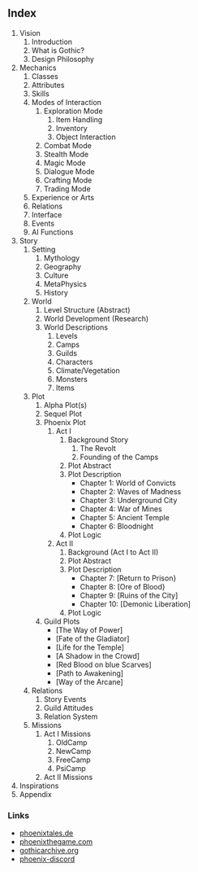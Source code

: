 ## Index

1. Vision
	1. Introduction
	2. What is Gothic?
	3. Design Philosophy
2. Mechanics
	1. Classes
	2. Attributes
	3. Skills
	4. Modes of Interaction 
		1. Exploration Mode
			1. Item Handling
			2. Inventory
			3. Object Interaction
		2. Combat Mode
		3. Stealth Mode
		4. Magic Mode
		5. Dialogue Mode
		6. Crafting Mode
		7. Trading Mode
	5. Experience or Arts
	6. Relations
	7. Interface
	8. Events
	9. AI Functions
3. Story
	1. Setting
		1. Mythology
		2. Geography
		3. Culture
		4. MetaPhysics
		5. History
	2. World
		1. Level Structure (Abstract)
		2. World Development (Research)
		3. World Descriptions
			1. Levels
			2. Camps
			3. Guilds
			4. Characters
			5. Climate/Vegetation
			6. Monsters
			7. Items
	3. Plot
		1. Alpha Plot(s)
		2. Sequel Plot
		3. Phoenix Plot 
			1. Act I
				1. Background Story
					1. The Revolt
					2. Founding of the Camps
				2. Plot Abstract
				3. Plot Description
					* Chapter 1: World of Convicts
					* Chapter 2: Waves of Madness
					* Chapter 3: Underground City
					* Chapter 4: War of Mines
					* Chapter 5: Ancient Temple
					* Chapter 6: Bloodnight
				4. Plot Logic
			2. Act II
				1. Background (Act I to Act II)
				2. Plot Abstract
				3. Plot Description
					* Chapter 7: [Return to Prison}
					* Chapter 8: [Ore of Blood}
					* Chapter 9: [Ruins of the City]
					* Chapter 10: [Demonic Liberation]
				4. Plot Logic
		4. Guild Plots
			* [The Way of Power]
			* [Fate of the Gladiator]
			* [Life for the Temple]
			* [A Shadow in the Crowd]
			* [Red Blood on blue Scarves]
			* [Path to Awakening]
			* [Way of the Arcane]
	4. Relations
		1. Story Events
		2. Guild Attitudes
		3. Relation System
	5. Missions
		1. Act I Missions
			1. OldCamp
			2. NewCamp
			3. FreeCamp
			4. PsiCamp
		2. Act II Missions
4. Inspirations
5. Appendix



### Links

* [phoenixtales.de](https://phoenixtales.de)
* [phoenixthegame.com](https://phoenixthegame.com)
* [gothicarchive.org](https://gothicarchive.org)
* [phoenix-discord](https://discord.gg/CK4VAR7fpH)

